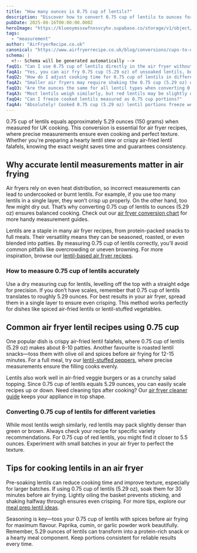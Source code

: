 ```yaml
---
title: "How many ounces is 0.75 cup of lentils?"
description: "Discover how to convert 0.75 cup of lentils to ounces for perfect air fryer recipes. Get accurate UK measurements in seconds!"
pubDate: 2025-08-16T00:00:00.000Z
heroImage: "https://klueoymssxwfnxsvcyhv.supabase.co/storage/v1/object/public/Shmucket/how-many-ounces-is-0-75-cup-of-lentils.webp"
tags:
  - "measurement"
author: "AirFryerRecipe.co.uk"
canonical: "https://www.airfryerrecipe.co.uk/blog/conversions/cups-to-ounces/how-many-ounces-is-0-75-cup-of-lentils"
schema: |
  <!-- Schema will be generated automatically -->
faqQ1: "Can I use 0.75 cup of lentils directly in the air fryer without soaking?"
faqA1: "Yes, you can air fry 0.75 cup (5.29 oz) of unsoaked lentils, but they’ll take longer to cook—about 18-20 minutes at 180°C. Soaking for 30 minutes reduces cooking time to 12-15 minutes and improves texture."
faqQ2: "How do I adjust cooking time for 0.75 cup of lentils in different air fryer models?"
faqA2: "Smaller air fryers may require shaking the 0.75 cup (5.29 oz) of lentils more frequently for even cooking. Larger models can handle the batch in one go. Always check at the halfway mark and adjust time as needed."
faqQ3: "Are the ounces the same for all lentil types when converting 0.75 cup?"
faqA3: "Most lentils weigh similarly, but red lentils may be slightly denser—around 5.5 oz per 0.75 cup. Green and brown lentils average 5.29 oz. Always measure by weight for precision in air fryer recipes."
faqQ4: "Can I freeze cooked lentils measured as 0.75 cup portions?"
faqA4: "Absolutely! Cooked 0.75 cup (5.29 oz) lentil portions freeze well for up to 3 months. Reheat in the air fryer at 160°C for 5-7 minutes—perfect for quick meals."
---
```

<p>0.75 cup of lentils equals approximately 5.29 ounces (150 grams) when measured for UK cooking. This conversion is essential for air fryer recipes, where precise measurements ensure even cooking and perfect texture. Whether you're preparing a hearty lentil stew or crispy air-fried lentil falafels, knowing the exact weight saves time and guarantees consistency.</p>  

<h2>Why accurate lentil measurements matter in air frying</h2>  
<p>Air fryers rely on even heat distribution, so incorrect measurements can lead to undercooked or burnt lentils. For example, if you use too many lentils in a single layer, they won’t crisp up properly. On the other hand, too few might dry out. That’s why converting 0.75 cup of lentils to ounces (5.29 oz) ensures balanced cooking. Check out our <a href=https://www.airfryerrecipe.co.uk/air-fryer-conversion-chart>air fryer conversion chart</a> for more handy measurement guides.</p>  

<p>Lentils are a staple in many air fryer recipes, from protein-packed snacks to full meals. Their versatility means they can be seasoned, roasted, or even blended into patties. By measuring 0.75 cup of lentils correctly, you’ll avoid common pitfalls like overcrowding or uneven browning. For more inspiration, browse our <a href=https://www.airfryerrecipe.co.uk/recipes>lentil-based air fryer recipes</a>.</p>  

<h3>How to measure 0.75 cup of lentils accurately</h3>  
<p>Use a dry measuring cup for lentils, levelling off the top with a straight edge for precision. If you don’t have scales, remember that 0.75 cup of lentils translates to roughly 5.29 ounces. For best results in your air fryer, spread them in a single layer to ensure even crisping. This method works perfectly for dishes like spiced air-fried lentils or lentil-stuffed vegetables.</p>  

<h2>Common air fryer lentil recipes using 0.75 cup</h2>  
<p>One popular dish is crispy air-fried lentil falafels, where 0.75 cup of lentils (5.29 oz) makes about 8-10 patties. Another favourite is roasted lentil snacks—toss them with olive oil and spices before air frying for 12-15 minutes. For a full meal, try our <a href=https://www.airfryerrecipe.co.uk/recipe-category/vegetables>lentil-stuffed peppers</a>, where precise measurements ensure the filling cooks evenly.</p>  

<p>Lentils also work well in air-fried veggie burgers or as a crunchy salad topping. Since 0.75 cup of lentils equals 5.29 ounces, you can easily scale recipes up or down. Need cleaning tips after cooking? Our <a href=https://www.airfryerrecipe.co.uk/air-fryer-cleaner>air fryer cleaner guide</a> keeps your appliance in top shape.</p>  

<h3>Converting 0.75 cup of lentils for different varieties</h3>  
<p>While most lentils weigh similarly, red lentils may pack slightly denser than green or brown. Always check your recipe for specific variety recommendations. For 0.75 cup of red lentils, you might find it closer to 5.5 ounces. Experiment with small batches in your air fryer to perfect the texture.</p>  

<h2>Tips for cooking lentils in an air fryer</h2>  
<p>Pre-soaking lentils can reduce cooking time and improve texture, especially for larger batches. If using 0.75 cup of lentils (5.29 oz), soak them for 30 minutes before air frying. Lightly oiling the basket prevents sticking, and shaking halfway through ensures even crisping. For more tips, explore our <a href=https://www.airfryerrecipe.co.uk/recipe-category/meal-prep>meal prep lentil ideas</a>.</p>  

<p>Seasoning is key—toss your 0.75 cup of lentils with spices before air frying for maximum flavour. Paprika, cumin, or garlic powder work beautifully. Remember, 5.29 ounces of lentils can transform into a protein-rich snack or a hearty meal component. Keep portions consistent for reliable results every time.</p>
